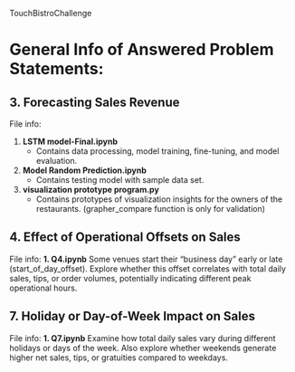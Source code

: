 TouchBistroChallenge 

# General Info of Answered Problem Statements:

## **3. Forecasting Sales Revenue**

File info:

1. **LSTM model-Final.ipynb**
   - Contains data processing, model training, fine-tuning, and model evaluation.
3. **Model Random Prediction.ipynb**
   - Contains testing model with sample data set.
5. **visualization prototype program.py**
   - Contains prototypes of visualization insights for the owners of the restaurants. (grapher_compare function is only for validation)


## **4. Effect of Operational Offsets on Sales**

File info:
**1. Q4.ipynb**
Some venues start their “business day” early or late (start_of_day_offset). 
Explore whether this offset correlates with total daily sales, tips, or order volumes, potentially indicating different peak operational hours.


## **7. Holiday or Day-of-Week Impact on Sales**

File info:
**1. Q7.ipynb**
Examine how total daily sales vary during different holidays or days of the week. 
Also explore whether weekends generate higher net sales, tips, or gratuities compared to weekdays.
